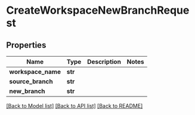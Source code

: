 # CreateWorkspaceNewBranchRequest

## Properties
Name | Type | Description | Notes
------------ | ------------- | ------------- | -------------
**workspace_name** | **str** |  | 
**source_branch** | **str** |  | 
**new_branch** | **str** |  | 

[[Back to Model list]](../README.md#documentation-for-models) [[Back to API list]](../README.md#documentation-for-api-endpoints) [[Back to README]](../README.md)

